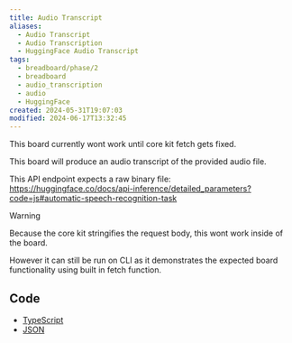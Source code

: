 ```yaml
---
title: Audio Transcript
aliases:
  - Audio Transcript
  - Audio Transcription
  - HuggingFace Audio Transcript
tags:
  - breadboard/phase/2
  - breadboard
  - audio_transcription
  - audio
  - HuggingFace
created: 2024-05-31T19:07:03
modified: 2024-06-17T13:32:45
---
```


This board currently wont work until core kit fetch gets fixed.

This board will produce an audio transcript of the provided audio file.

This API endpoint expects a raw binary file: <https://huggingface.co/docs/api-inference/detailed_parameters?code=js#automatic-speech-recognition-task>

> [!WARNING]
> Because the core kit stringifies the request body, this wont work inside of the board.
>
> However it can still be run on CLI as it demonstrates the expected board functionality using built in fetch function.

## Code

- [TypeScript](https://github.com/ExaDev/breadboard-examples/blob/main/src/examples/audio-transcript/index.ts)
- [JSON](https://github.com/ExaDev/breadboard-examples/blob/main/src/examples/audio-transcript/graph.json)

<!--
## Breadboard Web

[Open in Breadboard Web](https://breadboard-ai.web.app/?board=https://raw.githubusercontent.com/ExaDev/breadboard-examples/main/src/examples/audio-transcript/graph.json)

### Preview Mode

<iframe src="https://breadboard-ai.web.app/?board=https://raw.githubusercontent.com/ExaDev/breadboard-examples/main/src/examples/audio-transcript/graph.json&embed" style="width: 100%; height: 500px; border: 0;"></iframe>

### Edit Mode

<iframe src="https://breadboard-ai.web.app/?board=https://raw.githubusercontent.com/ExaDev/breadboard-examples/main/src/examples/audio-transcript/graph.json" style="width: 100%; height: 500px; border: 0;"></iframe>
-->
